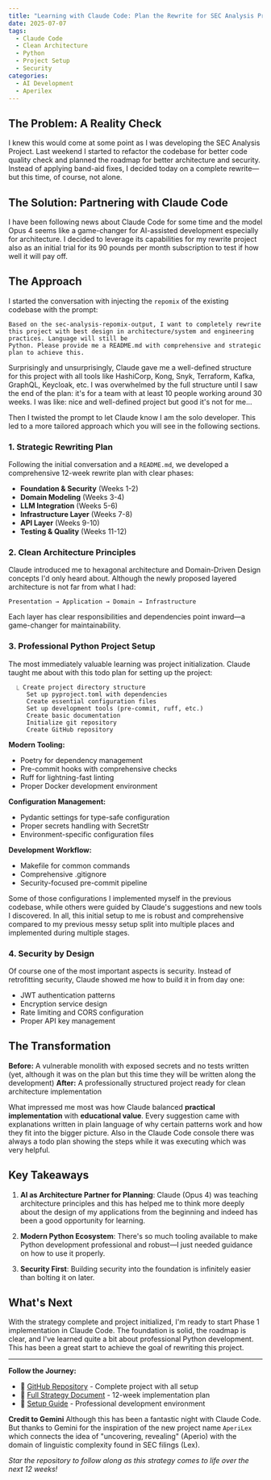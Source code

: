 ```yaml
---
title: "Learning with Claude Code: Plan the Rewrite for SEC Analysis Project"
date: 2025-07-07
tags:
  - Claude Code
  - Clean Architecture
  - Python
  - Project Setup
  - Security
categories:
  - AI Development
  - Aperilex
---
```


## The Problem: A Reality Check

I knew this would come at some point as I was developing the SEC Analysis Project. Last weekend I started to refactor the codebase for better code quality check and planned the roadmap for better architecture and security. Instead of applying band-aid fixes, I decided today on a complete rewrite—but this time, of course, not alone.

<!-- more -->

## The Solution: Partnering with Claude Code

I have been following news about Claude Code for some time and the model Opus 4 seems like a game-changer for AI-assisted development especially for architecture. I decided to leverage its capabilities for my rewrite project also as an initial trial for its 90 pounds per month subscription to test if how well it will pay off.

## The Approach

I started the conversation with injecting the `repomix` of the existing codebase with the prompt:
```
Based on the sec-analysis-repomix-output, I want to completely rewrite this project with best design in architecture/system and engineering practices. Language will still be 
Python. Please provide me a README.md with comprehensive and strategic plan to achieve this.
```
Surprisingly and unsurprisingly, Claude gave me a well-defined structure for this project with all tools like HashiCorp, Kong, Snyk, Terraform, Kafka, GraphQL, Keycloak, etc. I was overwhelmed by the full structure until I saw the end of the plan: it's for a team with at least 10 people working around 30 weeks. I was like: nice and well-defined project but good it's not for me...

Then I twisted the prompt to let Claude know I am the solo developer. This led to a more tailored approach which you will see in the following sections.

### 1. Strategic Rewriting Plan

Following the initial conversation and a `README.md`, we developed a comprehensive 12-week rewrite plan with clear phases:

- **Foundation & Security** (Weeks 1-2)
- **Domain Modeling** (Weeks 3-4) 
- **LLM Integration** (Weeks 5-6)
- **Infrastructure Layer** (Weeks 7-8)
- **API Layer** (Weeks 9-10)
- **Testing & Quality** (Weeks 11-12)

### 2. Clean Architecture Principles

Claude introduced me to hexagonal architecture and Domain-Driven Design concepts I'd only heard about. Although the newly proposed layered architecture is not far from what I had:

```
Presentation → Application → Domain → Infrastructure
```

Each layer has clear responsibilities and dependencies point inward—a game-changer for maintainability.

### 3. Professional Python Project Setup

The most immediately valuable learning was project initialization. Claude taught me about with this todo plan for setting up the project:
```
  ⎿ Create project directory structure               
     Set up pyproject.toml with dependencies
     Create essential configuration files
     Set up development tools (pre-commit, ruff, etc.)
     Create basic documentation
     Initialize git repository
     Create GitHub repository
```

**Modern Tooling:**
- Poetry for dependency management
- Pre-commit hooks with comprehensive checks
- Ruff for lightning-fast linting
- Proper Docker development environment

**Configuration Management:**
- Pydantic settings for type-safe configuration
- Proper secrets handling with SecretStr
- Environment-specific configuration files

**Development Workflow:**
- Makefile for common commands
- Comprehensive .gitignore
- Security-focused pre-commit pipeline

Some of those configurations I implemented myself in the previous codebase, while others were guided by Claude's suggestions and new tools I discovered. In all, this initial setup to me is robust and comprehensive compared to my previous messy setup split into multiple places and implemented during multiple stages.

### 4. Security by Design

Of course one of the most important aspects is security. Instead of retrofitting security, Claude showed me how to build it in from day one:
- JWT authentication patterns
- Encryption service design
- Rate limiting and CORS configuration
- Proper API key management

## The Transformation

**Before:** A vulnerable monolith with exposed secrets and no tests written (yet, although it was on the plan but this time they will be written along the development)
**After:** A professionally structured project ready for clean architecture implementation

What impressed me most was how Claude balanced **practical implementation** with **educational value**. Every suggestion came with explanations written in plain language of why certain patterns work and how they fit into the bigger picture. Also in the Claude Code console there was always a todo plan showing the steps while it was executing which was very helpful.

## Key Takeaways

1. **AI as Architecture Partner for Planning**: Claude (Opus 4) was teaching architecture principles and this has helped me to think more deeply about the design of my applications from the beginning and indeed has been a good opportunity for learning.

2. **Modern Python Ecosystem**: There's so much tooling available to make Python development professional and robust—I just needed guidance on how to use it properly.

3. **Security First**: Building security into the foundation is infinitely easier than bolting it on later.

## What's Next

With the strategy complete and project initialized, I'm ready to start Phase 1 implementation in Claude Code. The foundation is solid, the roadmap is clear, and I've learned quite a bit about professional Python development. This has been a great start to achieve the goal of rewriting this project.

---

**Follow the Journey:**
- 📁 [GitHub Repository](https://github.com/Dogecat0/aperilex) - Complete project with all setup
- 📖 [Full Strategy Document](https://github.com/Dogecat0/aperilex/blob/main/README.md) - 12-week implementation plan
- 🔧 [Setup Guide](https://github.com/Dogecat0/aperilex/blob/main/docs/SETUP.md) - Professional development environment

**Credit to Gemini**
Although this has been a fantastic night with Claude Code. But thanks to Gemini for the inspiration of the new project name `AperiLex` which connects the idea of "uncovering, revealing" (Aperio) with the domain of linguistic complexity found in SEC filings (Lex).

*Star the repository to follow along as this strategy comes to life over the next 12 weeks!*